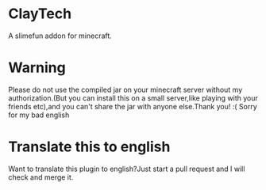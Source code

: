# ClayTech
A slimefun addon for minecraft.

# Warning
Please do not use the compiled jar on your minecraft server without my authorization.(But you can install this on a small server,like playing with your friends etc),and you can't share the jar with anyone else.Thank you!
:( Sorry for my bad english

# Translate this to english
Want to translate this plugin to english?Just start a pull request and I will check and merge it.
